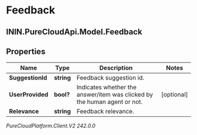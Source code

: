# Feedback

## ININ.PureCloudApi.Model.Feedback

## Properties

|Name | Type | Description | Notes|
|------------ | ------------- | ------------- | -------------|
| **SuggestionId** | **string** | Feedback suggestion id. | |
| **UserProvided** | **bool?** | Indicates whether the answer/item was clicked by the human agent or not. | [optional] |
| **Relevance** | **string** | Feedback relevance. | |



_PureCloudPlatform.Client.V2 242.0.0_
